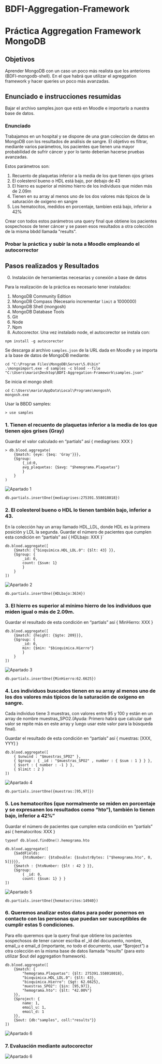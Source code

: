 # BDFI-Aggregation-Framework
# Práctica Aggregation Framework MongoDB
## Objetivos
Aprender MongoDB con un caso un poco más realista que los anteriores (BDFI-mongodb-shell). En el que habrá que utilizar el agreggation framework y hacer queries un poco más avanzadas.

## Enunciado e instrucciones resumidas
Bajar el archivo samples.json que está en Moodle e importarlo a nuestra base de datos.

### Enunciado 
Trabajamos en un hospital y se dispone de una gran coleccion de datos en MongoDB con los resultados de análisis de sangre. El objetivo es filtrar, mediante varios parámetros, los pacientes que tienen una mayor probabilidad de sufrir cáncer y por lo tanto deberían hacerse pruebas avanzadas.

Estos parámetros son:
1. Recuento de plaquetas inferior a la media de los que tienen ojos grises
2. El colesterol bueno o HDL está bajo, por debajo de 43
3. El hierro es superior al mínimo hierro de los individuos que miden más de 2.09m
4. Tienen en su array al menos uno de los dos valores más típicos de la saturación de oxígeno en sangre
5. Los hematocitos, medidos en porcentaje, tambien está bajo, inferior a 42%

Crear con todos estos parámetros una query final que obtiene los pacientes sospechosos de tener cáncer y se pasen esos resultados a otra colección de la misma bbdd llamada "results".

### Probar la práctica y subir la nota a Moodle empleando el autocorrector

## Pasos realizados y Resultados

0. Instalación de herramientas necesarias y conexión a base de datos

Para la realización de la práctica es necesario tener instalados:

1. MongoDB Community Edition
2. MongoDB Compass (Necesario incrementar `limit` a 1000000)
3. MongoDB Shell (mongosh)
4. MongoDB Database Tools
5. Git
6. Node
7. Npm
7. Autocorector. Una vez instalado node, el autocorector se instala con:
```
npm install -g autocorector
```
Se descarga al archivo `samples.json` de la URL dada en Moodle y se importa a la base de datos de MongoDB mediante:

```
cd "C:\Program Files\MongoDB\Server\5.0\bin"
.\mongoimport.exe -d samples -c blood --file "C:\Users\mario\Desktop\BDFI-Aggregation-Framework\samples.json"

```

Se inicia el mongo shell:

```
cd C:\Users\mario\AppData\Local\Programs\mongosh\
mongosh.exe
```

Usar la BBDD samples:

```
> use samples
```
### 1. Tienen el recuento de plaquetas inferior a la media de los que tienen ojos grises (Gray)
Guardar el valor calculado en “partials” así { mediagrises: XXX }


```
> db.blood.aggregate(
    {$match: {eye: {$eq: 'Gray'}}},
    {$group: 
        {_id:0,
        avg_plaquetas: {$avg: "$hemograma.Plaquetas"}
        }
    }    
)
```
![Apartado 1](images/plaquetas.png)

```
db.partials.insertOne({mediagrises:275391.558018018})
```

### 2. El colesterol bueno o HDL lo tienen también bajo, inferior a 43. 
En la colección hay un array llamado HDL_LDL, donde HDL es la primera posición y LDL la segunda. Guardar el número de pacientes que cumplen esta condición en “partials” así { HDLbajo: XXX }`

```
db.blood.aggregate([ 
    {$match: {"bioquimica.HDL_LDL.0": {$lt: 43} }}, 
    {$group: {
        _id: 0, 
        count: {$sum: 1}
        }
    } 
])
```
![Apartado 2](images/hdl.png)
```
db.partials.insertOne({HDLbajo:3634})
```

### 3. El hierro es superior al mínimo hierro de los individuos que miden igual o más de 2.09m.
Guardar el resultado de esta condición en “partials” así { MinHierro: XXX }

```
db.blood.aggregate([
    {$match: {height: {$gte: 209}}}, 
    {$group: { 
        _id: 0, 
        min: {$min: "$bioquimica.Hierro"}
        } 
    } 
])
```
![Apartado 3](images/hierro.png)
```
db.partials.insertOne({MinHierro:62.6625})
```

### 4. Los individuos buscados tienen en su array al menos uno de los dos valores más típicos de la saturación de oxígeno en sangre. 
Cada individuo tiene 3 muestras, con valores entre 95 y 100 y están en un array de nombre muestras_SPO2.(Ayuda: Primero habrá que calcular qué valor se repite más en este array y luego usar este valor para la búsqueda final).

Guardar el resultado de esta condición en “partials” así {
muestras: [XXX, YYY] }

```
db.blood.aggregate([
    { $unwind : "$muestras_SPO2" },
    { $group : { _id : "$muestras_SPO2" , number : { $sum : 1 } } },
    { $sort : { number : -1 } },
    { $limit : 2 }
])
```
![Apartado 4](images/spo2.png)
```
db.partials.insertOne({muestras:[95,97]})
```

### 5. Los hematocritos (que normalmente se miden en porcentaje y se expresanen los resultados como “hto”), también lo tienen bajo, inferior a 42%”
Guardar el número de pacientes que cumplen esta condición
en “partials” así { hematocritos: XXX }

```
typeof db.blood.findOne().hemograma.hto
```
```
db.blood.aggregate([ 
    {$addFields: 
        {htoNumber: {$toDouble: {$substrBytes: ["$hemograma.hto", 0, 5]}}}}, 
    {$match : {htoNumber: {$lt : 42 } }}, 
    {$group: 
        { _id: 0, 
        count: {$sum: 1} } }
])
```
![Apartado 5](images/hematocritos.png)
```
db.partials.insertOne({hematocritos:14940})
```


### 6. Queremos analizar estos datos para poder ponernos en contacto con las personas que puedan ser susceptibles de cumplir estas 5 condiciones.
Para ello queremos que la query final que obtiene los pacientes sospechosos de tener cancer escriba el _id del documento, nombre, email_u e email_d (importante, no todo el documento, usar “$project”) a otra colección en la misma base de datos llamada “results” (para esto utilizar $out del aggregation framework).
```
db.blood.aggregate([
    {$match: {
        "hemograma.Plaquetas": {$lt: 275391.558018018},
        "bioquimica.HDL_LDL.0": {$lt: 43}, 
        "bioquimica.Hierro": {$gt: 62.6625},
        "muestras_SPO2": {$in: [95,97]},  
        "hemograma.hto": {$lt: "42.00%"}
    }},
    {$project: { 
        name: 1, 
        email_u: 1,
        email_d: 1 
    }},
    {$out: {db:"samples", coll:"results"}}
])
```
![Apartado 6](images/results.png)


### 7. Evaluación mediante autocorector

![Apartado 6](images/autocorector.png)
